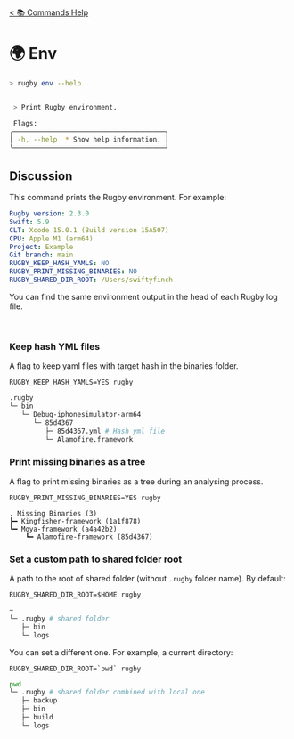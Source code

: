 [< 📚 Commands Help](README.md)

# 🌍 Env

```sh
> rugby env --help
```

```sh

 > Print Rugby environment.

 Flags:
╭──────────────────────────────────────╮
│ -h, --help  * Show help information. │
╰──────────────────────────────────────╯
```

## Discussion

This command prints the Rugby environment. For example:
```yml
Rugby version: 2.3.0
Swift: 5.9
CLT: Xcode 15.0.1 (Build version 15A507)
CPU: Apple M1 (arm64)
Project: Example
Git branch: main
RUGBY_KEEP_HASH_YAMLS: NO
RUGBY_PRINT_MISSING_BINARIES: NO
RUGBY_SHARED_DIR_ROOT: /Users/swiftyfinch
```

You can find the same environment output in the head of each Rugby log file.

<br>

### Keep hash YML files

A flag to keep yaml files with target hash in the binaries folder.
```objc
RUGBY_KEEP_HASH_YAMLS=YES rugby
```
```sh
.rugby 
└─ bin
   └─ Debug-iphonesimulator-arm64
      └─ 85d4367
         ├─ 85d4367.yml # Hash yml file
         └─ Alamofire.framework
```

### Print missing binaries as a tree

A flag to print missing binaries as a tree during an analysing process.
```objc
RUGBY_PRINT_MISSING_BINARIES=YES rugby
```
```
. Missing Binaries (3)
┣━ Kingfisher-framework (1a1f878)
┗━ Moya-framework (a4a42b2)
    ┗━ Alamofire-framework (85d4367)
```

### Set a custom path to shared folder root

A path to the root of shared folder (without `.rugby` folder name).
By default:
```objc
RUGBY_SHARED_DIR_ROOT=$HOME rugby
```
```sh
~
└─ .rugby # shared folder
   ├─ bin
   └─ logs
```

You can set a different one. For example, a current directory:
```objc
RUGBY_SHARED_DIR_ROOT=`pwd` rugby
```
```sh
pwd
└─ .rugby # shared folder combined with local one
   ├─ backup
   ├─ bin
   ├─ build
   └─ logs
```
